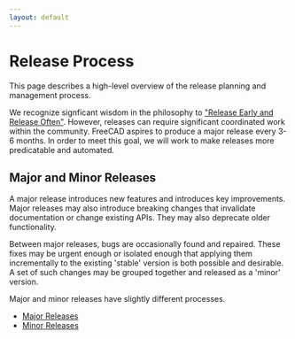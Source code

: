 ```yaml
---
layout: default
---
```


#  Release Process

This page describes a high-level overview of the release planning and management process.

We recognize signficant wisdom in the philosophy to ["Release Early and Release Often"](https://en.wikipedia.org/wiki/Release_early,_release_often). However, releases can require significant coordinated work within the community.  FreeCAD aspires to produce a major release every 3-6 months. In order to meet this goal, we will work to make releases more predicatable and automated.

## Major and Minor Releases

A major release introduces new features and introduces key improvements.  Major releases may also introduce breaking changes that invalidate documentation or change existing APIs. They may also deprecate older functionality.

Between major releases, bugs are occasionally found and repaired. These fixes may be urgent enough or isolated enough that applying them incrementally to the existing 'stable' version is both possible and desirable.  A set of such changes may be grouped together and released as a 'minor' version.

Major and minor releases have slightly different processes.

- [Major Releases](./MajorRelease.md)
- [Minor Releases](./MinorRelease.md)
